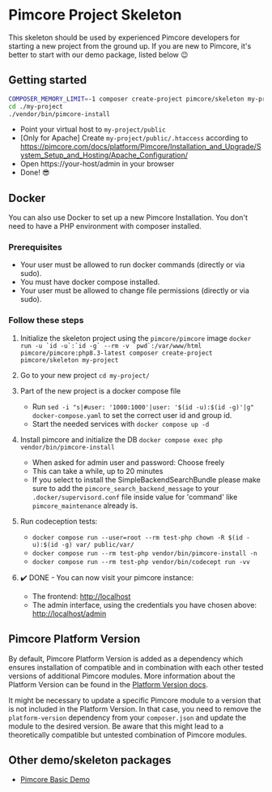 # Pimcore Project Skeleton

This skeleton should be used by experienced Pimcore developers for starting a new project from the ground up.
If you are new to Pimcore, it's better to start with our demo package, listed below 😉

## Getting started

```bash
COMPOSER_MEMORY_LIMIT=-1 composer create-project pimcore/skeleton my-project
cd ./my-project
./vendor/bin/pimcore-install
```

- Point your virtual host to `my-project/public`
- [Only for Apache] Create `my-project/public/.htaccess` according to https://pimcore.com/docs/platform/Pimcore/Installation_and_Upgrade/System_Setup_and_Hosting/Apache_Configuration/
- Open https://your-host/admin in your browser
- Done! 😎

## Docker

You can also use Docker to set up a new Pimcore Installation.
You don't need to have a PHP environment with composer installed.

### Prerequisites

- Your user must be allowed to run docker commands (directly or via sudo).
- You must have docker compose installed.
- Your user must be allowed to change file permissions (directly or via sudo).

### Follow these steps

1. Initialize the skeleton project using the `pimcore/pimcore` image
   ``docker run -u `id -u`:`id -g` --rm -v `pwd`:/var/www/html pimcore/pimcore:php8.3-latest composer create-project pimcore/skeleton my-project``

2. Go to your new project
   `cd my-project/`

3. Part of the new project is a docker compose file

    - Run `sed -i "s|#user: '1000:1000'|user: '$(id -u):$(id -g)'|g" docker-compose.yaml` to set the correct user id and group id.
    - Start the needed services with `docker compose up -d`

4. Install pimcore and initialize the DB
   `docker compose exec php vendor/bin/pimcore-install`

    - When asked for admin user and password: Choose freely
    - This can take a while, up to 20 minutes
    - If you select to install the SimpleBackendSearchBundle please make sure to add the `pimcore_search_backend_message` to your `.docker/supervisord.conf` file inside value for 'command' like `pimcore_maintenance` already is.

5. Run codeception tests:

    - `docker compose run --user=root --rm test-php chown -R $(id -u):$(id -g) var/ public/var/`
    - `docker compose run --rm test-php vendor/bin/pimcore-install -n`
    - `docker compose run --rm test-php vendor/bin/codecept run -vv`

6. :heavy_check_mark: DONE - You can now visit your pimcore instance:
    - The frontend: <http://localhost>
    - The admin interface, using the credentials you have chosen above:
      <http://localhost/admin>

## Pimcore Platform Version

By default, Pimcore Platform Version is added as a dependency which ensures installation of compatible and in combination
with each other tested versions of additional Pimcore modules. More information about the Platform Version can be found in the
[Platform Version docs](https://github.com/pimcore/platform-version).

It might be necessary to update a specific Pimcore module to a version that is not included in the Platform Version.
In that case, you need to remove the `platform-version` dependency from your `composer.json` and update the module to
the desired version.
Be aware that this might lead to a theoretically compatible but untested combination of Pimcore modules.

## Other demo/skeleton packages

- [Pimcore Basic Demo](https://github.com/pimcore/demo)
